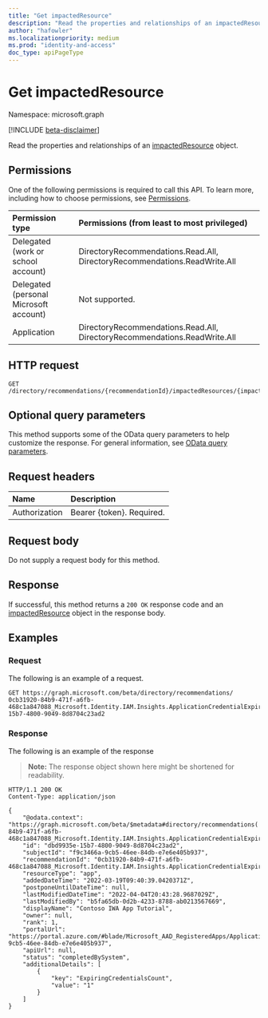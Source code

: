 ```yaml
---
title: "Get impactedResource"
description: "Read the properties and relationships of an impactedResource object."
author: "hafowler"
ms.localizationpriority: medium
ms.prod: "identity-and-access"
doc_type: apiPageType
---
```


# Get impactedResource
Namespace: microsoft.graph

[!INCLUDE [beta-disclaimer](../../includes/beta-disclaimer.md)]

Read the properties and relationships of an [impactedResource](../resources/impactedresource.md) object.

## Permissions
One of the following permissions is required to call this API. To learn more, including how to choose permissions, see [Permissions](/graph/permissions-reference).

|Permission type|Permissions (from least to most privileged)|
|:---|:---|
|Delegated (work or school account)|DirectoryRecommendations.Read.All, DirectoryRecommendations.ReadWrite.All|
|Delegated (personal Microsoft account)|Not supported.|
|Application|DirectoryRecommendations.Read.All, DirectoryRecommendations.ReadWrite.All|

## HTTP request

<!-- {
  "blockType": "ignored"
}
-->
``` http
GET /directory/recommendations/{recommendationId}/impactedResources/{impactedResourceId}
```

## Optional query parameters
This method supports some of the OData query parameters to help customize the response. For general information, see [OData query parameters](/graph/query-parameters).

## Request headers
|Name|Description|
|:---|:---|
|Authorization|Bearer {token}. Required.|

## Request body
Do not supply a request body for this method.

## Response

If successful, this method returns a `200 OK` response code and an [impactedResource](../resources/impactedresource.md) object in the response body.

## Examples

### Request
The following is an example of a request.
<!-- {
  "blockType": "request",
  "name": "get_impactedresource"
}
-->
``` http
GET https://graph.microsoft.com/beta/directory/recommendations/
0cb31920-84b9-471f-a6fb-468c1a847088_Microsoft.Identity.IAM.Insights.ApplicationCredentialExpiry/impactedResources/dbd9935e-15b7-4800-9049-8d8704c23ad2
```


### Response
The following is an example of the response
>**Note:** The response object shown here might be shortened for readability.
<!-- {
  "blockType": "response",
  "truncated": true,
  "@odata.type": "Microsoft.AAD.Reporting.impactedResource"
}
-->
``` http
HTTP/1.1 200 OK
Content-Type: application/json

{
    "@odata.context": "https://graph.microsoft.com/beta/$metadata#directory/recommendations('0cb31920-84b9-471f-a6fb-468c1a847088_Microsoft.Identity.IAM.Insights.ApplicationCredentialExpiry')/impactedResources/$entity",
    "id": "dbd9935e-15b7-4800-9049-8d8704c23ad2",
    "subjectId": "f9c3466a-9cb5-46ee-84db-e7e6e405b937",
    "recommendationId": "0cb31920-84b9-471f-a6fb-468c1a847088_Microsoft.Identity.IAM.Insights.ApplicationCredentialExpiry",
    "resourceType": "app",
    "addedDateTime": "2022-03-19T09:40:39.0420371Z",
    "postponeUntilDateTime": null,
    "lastModifiedDateTime": "2022-04-04T20:43:28.9687029Z",
    "lastModifiedBy": "b5fa65db-0d2b-4233-8788-ab0213567669",
    "displayName": "Contoso IWA App Tutorial",
    "owner": null,
    "rank": 1,
    "portalUrl": "https://portal.azure.com/#blade/Microsoft_AAD_RegisteredApps/ApplicationMenuBlade/Credentials/appId/f9c3466a-9cb5-46ee-84db-e7e6e405b937",
    "apiUrl": null,
    "status": "completedBySystem",
    "additionalDetails": [
        {
            "key": "ExpiringCredentialsCount",
            "value": "1"
        }
    ]
}
```

